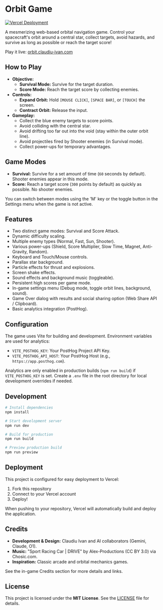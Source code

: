 # Orbit Game

[![Vercel Deployment](https://vercel.com/button)](https://vercel.com/new/clone?repository-url=https%3A%2F%2Fgithub.com%2Fclaudiuivan%2Forbit-game)

A mesmerizing web-based orbital navigation game. Control your spacecraft's orbit around a central star, collect targets, avoid hazards, and survive as long as possible or reach the target score!

Play it live: [orbit.claudiu-ivan.com](https://orbit.claudiu-ivan.com/)

## How to Play

- **Objective:**
  - **Survival Mode:** Survive for the target duration.
  - **Score Mode:** Reach the target score by collecting enemies.
- **Controls:**
  - **Expand Orbit:** Hold `[MOUSE CLICK]`, `[SPACE BAR]`, or `[TOUCH]` the screen.
  - **Contract Orbit:** Release the input.
- **Gameplay:**
  - Collect the blue enemy targets to score points.
  - Avoid colliding with the central star.
  - Avoid drifting too far out into the void (stay within the outer orbit line).
  - Avoid projectiles fired by Shooter enemies (in Survival mode).
  - Collect power-ups for temporary advantages.

## Game Modes

- **Survival:** Survive for a set amount of time (`60` seconds by default). Shooter enemies appear in this mode.
- **Score:** Reach a target score (`300` points by default) as quickly as possible. No shooter enemies.

You can switch between modes using the 'M' key or the toggle button in the Settings menu when the game is not active.

## Features

- Two distinct game modes: Survival and Score Attack.
- Dynamic difficulty scaling.
- Multiple enemy types (Normal, Fast, Sun, Shooter).
- Various power-ups (Shield, Score Multiplier, Slow Time, Magnet, Anti-Gravity, Random).
- Keyboard and Touch/Mouse controls.
- Parallax star background.
- Particle effects for thrust and explosions.
- Screen shake effects.
- Sound effects and background music (toggleable).
- Persistent high scores per game mode.
- In-game settings menu (Debug mode, toggle orbit lines, background, sound).
- Game Over dialog with results and social sharing option (Web Share API / Clipboard).
- Basic analytics integration (PostHog).

## Configuration

The game uses Vite for building and development. Environment variables are used for analytics:

- `VITE_POSTHOG_KEY`: Your PostHog Project API Key.
- `VITE_POSTHOG_API_HOST`: Your PostHog Host (e.g., `https://app.posthog.com`).

Analytics are only enabled in production builds (`npm run build`) if `VITE_POSTHOG_KEY` is set. Create a `.env` file in the root directory for local development overrides if needed.

## Development

```bash
# Install dependencies
npm install

# Start development server
npm run dev

# Build for production
npm run build

# Preview production build
npm run preview
```

## Deployment

This project is configured for easy deployment to Vercel:

1. Fork this repository
2. Connect to your Vercel account
3. Deploy!

When pushing to your repository, Vercel will automatically build and deploy the application.

## Credits

- **Development & Design:** Claudiu Ivan and AI collaborators (Gemini, Claude, O1).
- **Music:** "Sport Racing Car | DRIVE" by Alex-Productions (CC BY 3.0) via Chosic.com.
- **Inspiration:** Classic arcade and orbital mechanics games.

See the in-game Credits section for more details and links.

## License

This project is licensed under the **MIT License**. See the [LICENSE](LICENSE) file for details.
